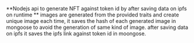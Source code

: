 **Nodejs api to generate NFT against token id by after saving data on ipfs on runtime **
images are generated from the provided traits and create unique image each time, 
it saves the hash of each generated image in mongoose to avoid the generation of same kind of image. 
after saving data on ipfs it saves the ipfs link against token id in moongose.